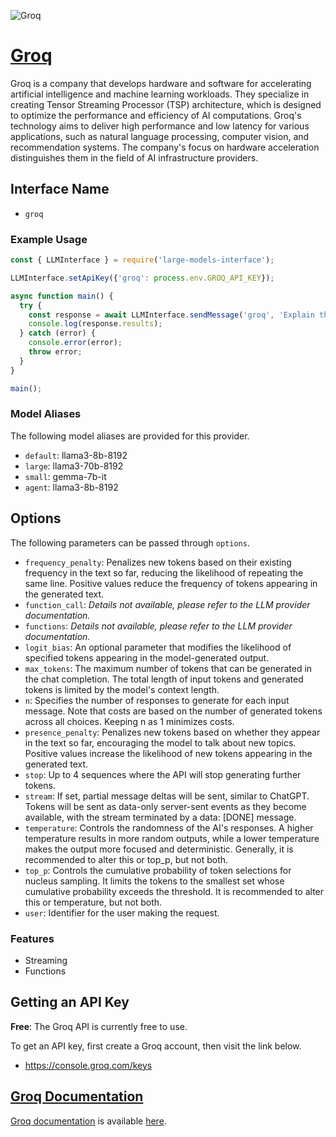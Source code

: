 ![Groq](https://cdn.prod.website-files.com/5da60b8bfc98fdf11111b791/667d84f156ec37bd39bba262_What%20is%20Groq%20AI%20and%20How%20to%20Use%20It.webp)

# [Groq](https://groq.com)

Groq is a company that develops hardware and software for accelerating artificial intelligence and machine learning workloads. They specialize in creating Tensor Streaming Processor (TSP) architecture, which is designed to optimize the performance and efficiency of AI computations. Groq's technology aims to deliver high performance and low latency for various applications, such as natural language processing, computer vision, and recommendation systems. The company's focus on hardware acceleration distinguishes them in the field of AI infrastructure providers.

## Interface Name

- `groq`

### Example Usage

```javascript
const { LLMInterface } = require('large-models-interface');

LLMInterface.setApiKey({'groq': process.env.GROQ_API_KEY});

async function main() {
  try {
    const response = await LLMInterface.sendMessage('groq', 'Explain the importance of low latency LLMs.');
    console.log(response.results);
  } catch (error) {
    console.error(error);
    throw error;
  }
}

main();
```

### Model Aliases

The following model aliases are provided for this provider. 

- `default`: llama3-8b-8192
- `large`: llama3-70b-8192
- `small`: gemma-7b-it
- `agent`: llama3-8b-8192


## Options

The following parameters can be passed through `options`.

- `frequency_penalty`: Penalizes new tokens based on their existing frequency in the text so far, reducing the likelihood of repeating the same line. Positive values reduce the frequency of tokens appearing in the generated text.
- `function_call`: _Details not available, please refer to the LLM provider documentation._
- `functions`: _Details not available, please refer to the LLM provider documentation._
- `logit_bias`: An optional parameter that modifies the likelihood of specified tokens appearing in the model-generated output.
- `max_tokens`: The maximum number of tokens that can be generated in the chat completion. The total length of input tokens and generated tokens is limited by the model's context length.
- `n`: Specifies the number of responses to generate for each input message. Note that costs are based on the number of generated tokens across all choices. Keeping n as 1 minimizes costs.
- `presence_penalty`: Penalizes new tokens based on whether they appear in the text so far, encouraging the model to talk about new topics. Positive values increase the likelihood of new tokens appearing in the generated text.
- `stop`: Up to 4 sequences where the API will stop generating further tokens.
- `stream`: If set, partial message deltas will be sent, similar to ChatGPT. Tokens will be sent as data-only server-sent events as they become available, with the stream terminated by a data: [DONE] message.
- `temperature`: Controls the randomness of the AI's responses. A higher temperature results in more random outputs, while a lower temperature makes the output more focused and deterministic. Generally, it is recommended to alter this or top_p, but not both.
- `top_p`: Controls the cumulative probability of token selections for nucleus sampling. It limits the tokens to the smallest set whose cumulative probability exceeds the threshold. It is recommended to alter this or temperature, but not both.
- `user`: Identifier for the user making the request.


### Features

- Streaming
- Functions


## Getting an API Key

**Free**: The Groq API is currently free to use.

To get an API key, first create a Groq account, then visit the link below.

- https://console.groq.com/keys


## [Groq Documentation](https://docs.api.groq.com/index.html)

[Groq documentation](https://docs.api.groq.com/index.html) is available [here](https://docs.api.groq.com/index.html).
